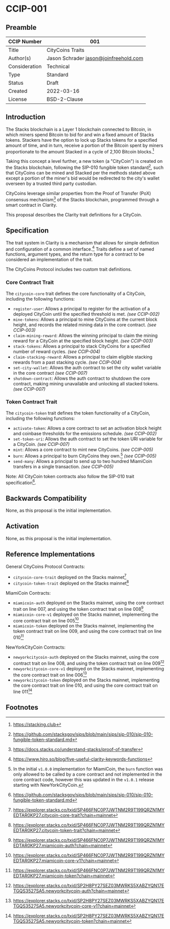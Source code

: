 # CCIP-001

## Preamble

| CCIP Number   | 001                                   |
| ------------- | ------------------------------------- |
| Title         | CityCoins Traits                      |
| Author(s)     | Jason Schrader jason@joinfreehold.com |
| Consideration | Technical                             |
| Type          | Standard                              |
| Status        | Draft                                 |
| Created       | 2022-03-16                            |
| License       | BSD-2-Clause                          |

## Introduction

The Stacks blockchain is a Layer 1 blockchain connected to Bitcoin, in which miners spend Bitcoin to bid for and win a fixed amount of Stacks tokens. Stackers have the option to lock up Stacks tokens for a specified amount of time, and in turn, receive a portion of the Bitcoin spent by miners proportionate to the amount Stacked in a cycle of 2,100 Bitcoin blocks.[^1]

Taking this concept a level further, a new token (a "CityCoin") is created on the Stacks blockchain, following the SIP-010 fungible token standard[^2], such that CityCoins can be mined and Stacked per the methods stated above except a portion of the miner's bid would be redirected to the city's wallet overseen by a trusted third party custodian.

CityCoins leverage similar properties from the Proof of Transfer (PoX) consensus mechanism[^3] of the Stacks blockchain, programmed through a smart contract in Clarity.

This proposal describes the Clarity trait definitions for a CityCoin.

## Specification

The trait system in Clarity is a mechanism that allows for simple definition and configuration of a common interface.[^4] Traits define a set of named functions, argument types, and the return type for a contract to be considered an implementation of the trait.

The CityCoins Protocol includes two custom trait definitions.

### Core Contract Trait

The `citycoin-core` trait defines the core functionality of a CityCoin, including the following functions:

- `register-user`: Allows a principal to register for the activation of a deployed CityCoin until the specified threshold is met. _(see CCIP-002)_
- `mine-tokens`: Allows a principal to mine CityCoins at the current block height, and records the related mining data in the core contract. _(see CCIP-003)_
- `claim-mining-reward`: Allows the winning principal to claim the mining reward for a CityCoin at the specified block height. _(see CCIP-003)_
- `stack-tokens`: Allows a principal to stack CityCoins for a specified number of reward cycles. _(see CCIP-004)_
- `claim-stacking-reward`: Allows a principal to claim eligible stacking rewards from a past stacking cycle. _(see CCIP-004)_
- `set-city-wallet`: Allows the auth contract to set the city wallet variable in the core contract _(see CCIP-007)_
- `shutdown-contract`: Allows the auth contract to shutdown the core contract, making mining unavailable and unlocking all stacked tokens. _(see CCIP-007)_

### Token Contract Trait

The `citycoin-token` trait defines the token functionality of a CityCoin, including the following functions:

- `activate-token`: Allows a core contract to set an activation block height and coinbase thresholds for the emissions schedule. _(see CCIP-002)_
- `set-token-uri`: Allows the auth contract to set the token URI variable for a CityCoin. _(see CCIP-007)_
- `mint`: Allows a core contract to mint new CityCoins. _(see CCIP-005)_
- `burn`: Allows a principal to burn CityCoins they own.[^5] _(see CCIP-005)_
- `send-many`: Allows a principal to send up to two hundred MiamiCoin transfers in a single transaction. _(see CCIP-005)_

Note: All CityCoin token contracts also follow the SIP-010 trait specification[^2].

## Backwards Compatibility

None, as this proposal is the initial implementation.

## Activation

None, as this proposal is the initial implementation.

## Reference Implementations

General CityCoins Protocol Contracts:

- `citycoin-core-trait` deployed on the Stacks mainnet[^6]
- `citycoin-token-trait` deployed on the Stacks mainnet[^7]

MiamiCoin Contracts:

- `miamicoin-auth` deployed on the Stacks mainnet, using the core contract trait on line 007, and using the token contract trait on line 008[^8]
- `miamicoin-core-v1` deployed on the Stacks mainnet, implementing the core contract trait on line 005[^9]
- `miamicoin-token` deployed on the Stacks mainnet, implementing the token contract trait on line 009, and using the core contract trait on line 010[^10]

NewYorkCityCoin Contracts:

- `newyorkcitycoin-auth` deployed on the Stacks mainnet, using the core contract trait on line 008, and using the token contract trait on line 009[^11]
- `newyorkcitycoin-core-v1` deployed on the Stacks mainnet, implementing the core contract trait on line 006[^12]
- `newyorkcitycoin-token` deployed on the Stacks mainnet, implementing the core contract trait on line 010, and using the core contract trait on line 011[^13]

## Footnotes

[^1]: https://stacking.club
[^2]: https://github.com/stacksgov/sips/blob/main/sips/sip-010/sip-010-fungible-token-standard.md
[^3]: https://docs.stacks.co/understand-stacks/proof-of-transfer
[^4]: https://www.hiro.so/blog/five-useful-clarity-keywords-functions
[^5]: In the initial `v1.0.0` implementation for MiamiCoin, the `burn` function was only allowed to be called by a core contract and not implemented in the core contract code, however this was updated in the `v1.0.1` release starting with NewYorkCityCoin.
[^6]: https://explorer.stacks.co/txid/SP466FNC0P7JWTNM2R9T199QRZN1MYEDTAR0KP27.citycoin-core-trait?chain=mainnet
[^7]: https://explorer.stacks.co/txid/SP466FNC0P7JWTNM2R9T199QRZN1MYEDTAR0KP27.citycoin-token-trait?chain=mainnet
[^8]: https://explorer.stacks.co/txid/SP466FNC0P7JWTNM2R9T199QRZN1MYEDTAR0KP27.miamicoin-auth?chain=mainnet
[^9]: https://explorer.stacks.co/txid/SP466FNC0P7JWTNM2R9T199QRZN1MYEDTAR0KP27.miamicoin-core-v1?chain=mainnet
[^10]: https://explorer.stacks.co/txid/SP466FNC0P7JWTNM2R9T199QRZN1MYEDTAR0KP27.miamicoin-token?chain=mainnet
[^11]: https://explorer.stacks.co/txid/SP2H8PY27SEZ03MWRKS5XABZYQN17ETGQS3527SA5.newyorkcitycoin-auth?chain=mainnet
[^12]: https://explorer.stacks.co/txid/SP2H8PY27SEZ03MWRKS5XABZYQN17ETGQS3527SA5.newyorkcitycoin-core-v1?chain=mainnet
[^13]: https://explorer.stacks.co/txid/SP2H8PY27SEZ03MWRKS5XABZYQN17ETGQS3527SA5.newyorkcitycoin-token?chain=mainnet
